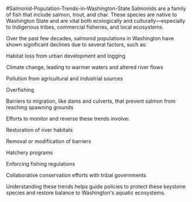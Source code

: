 #Salmonid-Population-Trends-in-Washington-State
Salmonids are a family of fish that include salmon, trout, and char. These species are native to Washington State and are vital both ecologically and culturally—especially to Indigenous tribes, commercial fisheries, and local ecosystems.

Over the past few decades, salmonid populations in Washington have shown significant declines due to several factors, such as:

Habitat loss from urban development and logging

Climate change, leading to warmer waters and altered river flows

Pollution from agricultural and industrial sources

Overfishing

Barriers to migration, like dams and culverts, that prevent salmon from reaching spawning grounds

Efforts to monitor and reverse these trends involve:

Restoration of river habitats

Removal or modification of barriers

Hatchery programs

Enforcing fishing regulations

Collaborative conservation efforts with tribal governments

Understanding these trends helps guide policies to protect these keystone species and restore balance to Washington's aquatic ecosystems.

